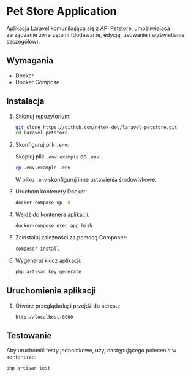# Pet Store Application

Aplikacja Laravel komunikująca się z API Petstore, umożliwiająca zarządzanie zwierzętami (dodawanie, edycję, usuwanie i wyświetlanie szczegółów).

## Wymagania

- Docker
- Docker Compose

## Instalacja

1. Sklonuj repozytorium:

    ```bash
    git clone https://github.com/n4tek-dev/laravel-petstore.git
    cd laravel-petstore
    ```

2. Skonfiguruj plik `.env`:

    Skopiuj plik `.env.example` do `.env`:

    ```bash
    cp .env.example .env
    ```

    W pliku `.env` skonfiguruj inne ustawienia środowiskowe.

3. Uruchom kontenery Docker:

    ```bash
    docker-compose up -d
    ```

4. Wejdź do kontenera aplikacji:

    ```bash
    docker-compose exec app bash
    ```

5. Zainstaluj zależności za pomocą Composer:

    ```bash
    composer install
    ```

6. Wygeneruj klucz aplikacji:

    ```bash
    php artisan key:generate
    ```

## Uruchomienie aplikacji

1. Otwórz przeglądarkę i przejdź do adresu:

    ```
    http://localhost:8000
    ```

## Testowanie

Aby uruchomić testy jednostkowe, użyj następującego polecenia w kontenerze:

```bash
php artisan test
